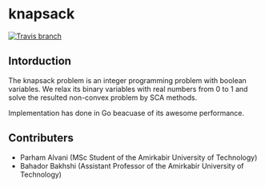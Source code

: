 # knapsack
[![Travis branch](https://img.shields.io/travis/1995parham/knapsack/master.svg?style=flat-square)](https://travis-ci.com/1995parham/knapsack)

## Intorduction
The knapsack problem is an integer programming problem with boolean variables.
We relax its binary variables with real numbers from 0 to 1 and solve
the resulted non-convex problem by SCA methods.

Implementation has done in Go beacuase of its awesome performance.

## Contributers
- Parham Alvani (MSc Student of the Amirkabir University of Technology)
- Bahador Bakhshi (Assistant Professor of the Amirkabir University of Technology)
